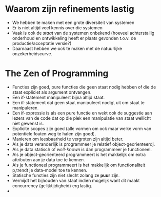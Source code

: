 # Waarom zijn refinements lastig
* We hebben te maken met een grote diversiteit van systemen
* Er is niet altijd veel kennis over die systemen
* Vaak is ook de *staat* van de systemen onbekend (hoeveel achterstallig onderhoud en ontwikkeling heeft er plaats gevonden t.o.v. de productie/acceptatie versie?)
* Daarnaast hebben we ook te maken met de natuurlijke onzekerheidscurve.

# The Zen of Programming
* Functies zijn goed, pure functies die geen staat nodig hebben of die de staat expliciet als argument ontvangen.
* Een if-statement manipuleert bijna altijd staat.
* Een if-statement dat geen staat manipuleert nodigt uit om staat te manipuleren.
* Een if-expressie is als een pure functie en wekt ook de suggestie aan lezers van de code dat op die plek een manipulatie van staat wellicht niet gewenst is.
* Explicite scopes zijn goed (alle vormen om ook maar welke vorm van potentiele fouten weg te halen zijn goed).
* Manieren om leesbaarheid te vergroten zijn altijd beter.
* Als je data veranderlijk is programmeer je relatief object-georienteerdj.
* Als je data statisch of *well-known* is dan programmeer je functioneel.
* Als je object-georienteerd programmeert is het makkelijk om extra attributen aan je data toe te kennen.
* Als je functioneel programmeert is het makkelijk om functionaliteit p,trendt je data-model toe te kennen.
* Statische functies zijn niet slecht zolang ze **puur** zijn.
* Vermijdt het bijhouden van staat indien mogelijk want dit maakt concurrency (gelijktijdigheid) erg lastig.
* 

